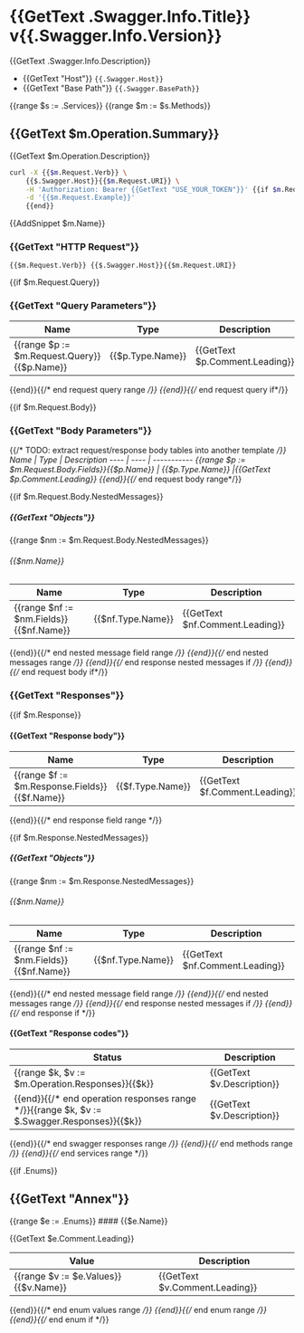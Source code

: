 # {{GetText .Swagger.Info.Title}} v{{.Swagger.Info.Version}}

{{GetText .Swagger.Info.Description}}  
* {{GetText "Host"}} `{{.Swagger.Host}}`  
* {{GetText "Base Path"}} `{{.Swagger.BasePath}}`  

{{range $s := .Services}}
{{range $m := $s.Methods}}

## {{GetText $m.Operation.Summary}}

{{GetText $m.Operation.Description}}

```sh
curl -X {{$m.Request.Verb}} \
	{{$.Swagger.Host}}{{$m.Request.URI}} \
	-H 'Authorization: Bearer {{GetText "USE_YOUR_TOKEN"}}' {{if $m.Request.Example}}\
	-d '{{$m.Request.Example}}'
	{{end}}
```

{{AddSnippet $m.Name}}

### {{GetText "HTTP Request"}}

`{{$m.Request.Verb}} {{$.Swagger.Host}}{{$m.Request.URI}}`

{{if $m.Request.Query}}

### {{GetText "Query Parameters"}}

Name | Type | Description
---- | ---- | -----------
{{range $p := $m.Request.Query}}{{$p.Name}} | {{$p.Type.Name}} |{{GetText $p.Comment.Leading}}
{{end}}{{/* end request query range */}}
{{end}}{{/* end request query if*/}}

{{if $m.Request.Body}}
### {{GetText "Body Parameters"}}

{{/* TODO: extract request/response body tables into another template */}}
Name | Type | Description
---- | ---- | -----------
{{range $p := $m.Request.Body.Fields}}{{$p.Name}} | {{$p.Type.Name}} |{{GetText $p.Comment.Leading}}
{{end}}{{/* end request body range*/}}

{{if $m.Request.Body.NestedMessages}}
##### {{GetText "Objects"}}

{{range $nm := $m.Request.Body.NestedMessages}}
###### {{$nm.Name}}

Name | Type | Description
---- | ---- | -----------
{{range $nf := $nm.Fields}}{{$nf.Name}} | {{$nf.Type.Name}} | {{GetText $nf.Comment.Leading}}
{{end}}{{/* end nested message field range */}}
{{end}}{{/* end nested messages range */}}
{{end}}{{/* end response nested messages if */}}
{{end}}{{/* end request body if*/}}

### {{GetText "Responses"}}

{{if $m.Response}}
#### {{GetText "Response body"}}

Name | Type | Description
---- | ---- | -----------
{{range $f := $m.Response.Fields}}{{$f.Name}} | {{$f.Type.Name}} | {{GetText $f.Comment.Leading}}
{{end}}{{/* end response field range */}}

{{if $m.Response.NestedMessages}}
##### {{GetText "Objects"}}

{{range $nm := $m.Response.NestedMessages}}
###### {{$nm.Name}}

Name | Type | Description
---- | ---- | -----------
{{range $nf := $nm.Fields}}{{$nf.Name}} | {{$nf.Type.Name}} | {{GetText $nf.Comment.Leading}}
{{end}}{{/* end nested message field range */}}
{{end}}{{/* end nested messages range */}}
{{end}}{{/* end response nested messages if */}}
{{end}}{{/* end response if */}}

<!-- TODO: add example -->

#### {{GetText "Response codes"}}
Status | Description
------ | -----------
{{range $k, $v := $m.Operation.Responses}}{{$k}} | {{GetText $v.Description}}
{{end}}{{/* end operation responses range */}}{{range $k, $v := $.Swagger.Responses}}{{$k}} | {{GetText $v.Description}}
{{end}}{{/* end swagger responses range */}}
{{end}}{{/* end methods range */}}
{{end}}{{/* end services range */}}

{{if .Enums}}
## {{GetText "Annex"}}

{{range $e := .Enums}}
#### {{$e.Name}}

{{GetText $e.Comment.Leading}}

Value | Description
----- | -----------
{{range $v := $e.Values}}{{$v.Name}} | {{GetText $v.Comment.Leading}}
{{end}}{{/* end enum values range */}}
{{end}}{{/* end enum range */}}
{{end}}{{/* end enum if */}}
